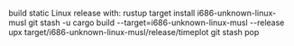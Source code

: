 build static Linux release with:
  rustup target install i686-unknown-linux-musl
  git stash -u
  cargo build --target=i686-unknown-linux-musl --release
  upx target/i686-unknown-linux-musl/release/timeplot
  git stash pop

